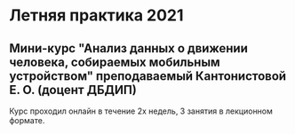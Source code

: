 Летняя практика 2021
===============================================
Мини-курс "Анализ данных о движении человека, собираемых мобильным устройством" преподаваемый Кантонистовой Е. О. (доцент ДБДИП)
------------------------------------------------
Курс проходил онлайн в течение 2х недель, 3 занятия в лекционном формате.